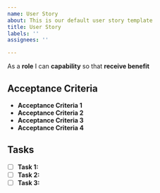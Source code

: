 ```yaml
---
name: User Story
about: This is our default user story template
title: User Story
labels: ''
assignees: ''

---
```


As a **role** I can **capability** so that **receive benefit**

##  **Acceptance Criteria**
- **Acceptance Criteria 1**
- **Acceptance Criteria 2**
- **Acceptance Criteria 3**
- **Acceptance Criteria 4**

## **Tasks**
- [ ] **Task 1:**
- [ ] **Task 2:**
- [ ] **Task 3:**

